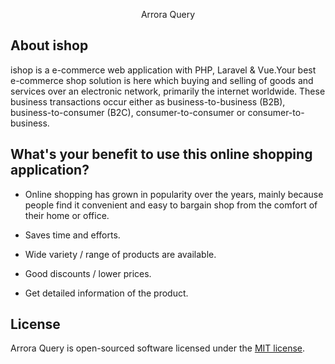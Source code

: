 <p align="center">Arrora Query</p>


## About ishop

ishop is a e-commerce web application with PHP, Laravel & Vue.Your best e-commerce shop solution is here which buying and selling of goods and services over an electronic network, primarily the internet worldwide. These business transactions occur either as business-to-business (B2B), business-to-consumer (B2C), consumer-to-consumer or consumer-to-business.

## What's your benefit to use this online shopping application? 

- Online shopping has grown in popularity over the years, mainly because people find it convenient and easy to bargain shop from the comfort of their home or office.

- Saves time and efforts.

- Wide variety / range of products are available.

- Good discounts / lower prices.

- Get detailed information of the product.



## License

Arrora Query is open-sourced software licensed under the [MIT license](https://opensource.org/licenses/MIT).
